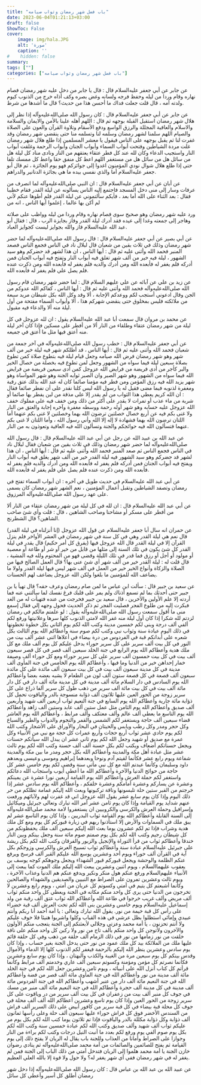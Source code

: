 ```yaml
---
title: "باب فضل شهر رمضان وثواب صيامه"
date: 2023-06-04T01:21:13+03:00
draft: false
ShowToc: False
cover:
    image: img/hala.JPG
    alt: 'صورة'
    caption: ''
#    hidden: false
summary: 
tags: [""]
categories: ["باب فضل شهر رمضان وثواب صيامه"]
---
```

عن جابر عن أبي جعفر عليه‌السلام قال : قال يا جابر
من دخل عليه شهر رمضان فصام نهاره وقام وردا من ليله وحفظ فرجه
ولسانه وغض بصره وكف أذاه خرج من الذنوب كيوم ولدته أمه ، قال
قلت جعلت فداك ما أحسن هذا من حديث؟ قال ما أشدها من شرط.

عن جابر عن
أبي جعفر عليه‌السلام قال : كان رسول الله صلى‌الله‌عليه‌وآله إذا نظر إلى هلال شهر رمضان
استقبل القبلة بوجهه ثم قال : اللهم أهله علينا بالأمن والايمان والسلامة
والاسلام والعافية المجللة والرزق الواسع ودفع الأسقام وتلاوة القرآن
والعون على الصلاة والصيام اللهم سلمنا لشهر رمضان وسلمه لنا وتسلمه
منا حتى ينقضي شهر رمضان وقد غفرت لنا ثم يقبل بوجهه على الناس
فيقول يا معشر المسلمين إذا طلع هلال شهر رمضان غلت مردة الشياطين
وفتحت أبواب السماء وأبواب الجنان وأبواب الرحمة وغلقت أبواب النار
واستجيب الدعاء وكان لله عند كل فطر عتقاء يعتقهم من النار ونادى مناد
كل ليلة هل من سائل هل من سائل هل من مستغفر اللهم اعط كل منفق حقا واعط
كل ممسك تلفا حتى إذا طلع هلال شوال نودي المؤمنون اغدوا إلى جوائزكم
فهو يوم الجائزة ، ثم قال أبو جعفر عليه‌السلام أما والذي نفسي بيده ما هي
بجائزة الدنانير والدراهم.

عن أبان
عن أبي جعفر عليه‌السلام قال : ان النبي صلى‌الله‌عليه‌وآله لما انصرف من عرفات وسار إلى منى
دخل المسجد فاجتمع إليه الناس يسألونه عن ليلة القدر فقام خطيبا
فقال : بعد الثناء على الله أما بعد ، فأيكم سألتموني عن ليلة القدر
فلم أطوها عنكم لأني لم أكن بها عالما ، إعلموا أيها الناس ، انه من
 
ورد عليه شهر رمضان وهو صحيح سوى فصام نهاره وقام وردا من ليله
وواظب على صلاته وهاجر إلى جمعته وغدا إلى عيده فقد أدرك ليلة القدر
وفاز بجايزة الرب ، قال : فقال أبو عبد الله عليه‌السلام فاز والله بجوايز ليست
كجوايز العباد.

عن أبي بصير عن أبي جعفر عليه‌السلام قال : قال رسول الله صلى‌الله‌عليه‌وآله لما
حضر شهر رمضان وذلك في ثلاث بقين من شعبان قال لبلال ناد في الناس
فجمع الناس فصعد المنبر فحمد الله وأثنى عليه ثم قال : أيها الناس ، ان هذا
لشهر قد حضركم وهو سيد الشهور ، ليلة فيه خير من ألف شهر تغلق فيه
أبواب النار وتفتح فيه أبواب الجنان فمن أدركه فلم يغفر له فأبعده الله
ومن أدرك والديه فلم يغفر له فأبعده الله ومن ذكرت عنده فلم يصل
علي فلم يغفر له فأبعده الله.

عن زيد بن علي عن آبائه عن علي عليهم
السلام قال : لما حضر شهر رمضان قام رسول الله صلى‌الله‌عليه‌وآله فحمد الله وأثنى
عليه ثم قال : أيها الناس ، كفاكم الله عدوكم من الجن وقال ادعوني
أستجب لكم ووعدكم الإجابة ، ألا وقد وكل الله بكل شيطان مريد سبعة
من ملائكته فليس بمخلوق حتى ينقضي شهركم هذا ، ألا وأبواب السماء
مفتحة من أول ليلة منه ألا والدعاء فيه مقبول.

عن محمد بن مروان قال سمعت أبا عبد الله عليه‌السلام يقول : ان
لله عزوجل في كل ليلة من شهر رمضان عتقاء وطلقاء من النار ألا من
أفطر على مسكين فإذا كان آخر ليلة منه أعتق فيها مثل ما أعتق في جميعه.
 

 عن
أبي جعفر عليه‌السلام قال : خطب رسول الله صلى‌الله‌عليه‌وآله في آخر جمعة من شعبان
فحمد الله وأثنى عليه ثم قال : أيها الناس ، قد أظلكم شهر فيه ليلة
خير من ألف شهر وهو شهر رمضان فرض الله صيامه وجعل قيام ليلة فيه
بتطوع صلاة كمن تطوع بصلاة سبعين ليلة فيما سواه من الشهور وجعل
لمن تطوع فيه بخصلة من خصال الخير والبر كأجر من أدى فريضة من
فرايض الله عزوجل كمن أدى سبعين فريضة من فرايض الله فيما سواه
من الشهور وهو شهر الصبر وان الصبر ثوابه الجنة وهو شهر المواساة وهو
شهر يزيد الله فيه رزق المؤمن ومن فطر فيه مؤمنا صائما كان له عند الله
بذلك عتق رقبة ومغفرة لذنوبه فيما مضى فقيل له يا رسول الله ليس كلنا
نقدر على أن نفطر صائما فقال : ان الله كريم يعطي هذا الثواب من لم
يقدر إلا على مذقة من لبن يفطر بها صائما أو شربة من ماء عذب أو
تمرات لا يقدر على أكثر من ذلك ومن خفف فيه على مملوك خفف الله
عزوجل عليه حسابه وهو شهر أوله رحمة ووسطه مغفرة وآخره إجابة
والعتق من النار ولا غنى بكم فيه عن أربع خصال خصلتين ترضون الله
بهما وخصلتين لا غنى بكم عنهما أما اللتان ترضون الله بهما فشهادة لا إله
إلا الله وأني رسول الله ، وأما اللتان لا غنى بكم عنهما فتسألون الله فيه
حوائجكم والجنة وتسألون الله فيه العافية وتعوذون به من النار.

عن عبد الله بن عبيد الله
عن رجل عن أبي عبد الله عليه‌السلام قال : قال رسول الله صلى‌الله‌عليه‌وآله لما حضر شهر رمضان
وذلك في ثلاث بقين من شعبان فقال لبلال ناد في الناس فجمع الناس
ثم صعد المنبر فحمد الله وأثنى عليه ثم قال : أيها الناس ، ان هذا لشهر
قد حضركم وهو سيد الشهور فيه ليلة القدر خير من ألف شهر يغلق فيه
أبواب النار ويفتح فيه أبواب الجنان فمن أدركه فلم يغفر له فأبعده الله
ومن أدرك والديه فلم يغفر له فأبعده الله ومن ذكرت عنده فلم يصل
علي فلم يغفر له فأبعده الله.

عن أبي عبد الله عليه‌السلام في حديث طويل في آخره : ان أبواب
السماء تفتح في رمضان وتصفد الشياطين وتقبل أعمال المؤمنين ، نعم الشهر
شهر رمضان كان يسمى على عهد رسول الله صلى‌الله‌عليه‌وآله المرزوق.

عن أبي عبد الله عليه‌السلام قال : ان لله في كل ليلة من
شهر رمضان عتقاء من النار ألا من أفطر على مسكر أو مشاحنا وصاحب
الشاهين ، قال : قلت وأي شئ صاحب الشاهين؟ قال الشطرنج.

عن حمران انه سال أبا
جعفر عليه‌السلام عن قول الله عزوجل (إنا أنزلناه في ليلة القدر) قال نعم
هي ليلة القدر وهي في كل سنة في شهر رمضان في العشر الأواخر فلم
ينزل القرآن إلا في ليلة القدر قال الله عزوجل فيها (يفرق كل أمر
حكيم) قال يقدر في ليلة القدر كل شئ يكون في تلك السنة إلى مثلها
من قابل من خير أو شر أو طاعة أو معصية أو مولود أو أجل أو رزق
فما قدر في تلك الليلة وقضى فهو من المحتوم ولله فيه المشية ، قال قلت
له : ليلة القدر خير من ألف شهر أي شئ عنى بها؟ قال العمل الصالح
فيها من الصلاة والزكاة وأنواع الخير خير من العمل في ألف شهر ليس
فيها ليلة القدر ولولا ما يضاعف الله للمؤمنين ما بلغوا ولكن الله عزوجل
يضاعف لهم الحسنات.

عن سعيد بن جبير قال : سألت
ابن عباس ما لمن صام رمضان وعرف حقه؟ قال تهيأ يا بن جبير حتى
أحدثك بما لم تسمع أذناك ولم يمر على قلبك فرغ نفسك لما سألتني عنه
فما أردته إلا علم الأولين والآخرين ، قال سعيد بن جبير فخرجت من
عنده فتهيأت له من الغد فبكرت إليه من طلوع الفجر فصليت الفجر
ثم ذكر الحديث فحول وجهه إلي فقال إسمع منى ما أقول سمعت رسول
الله صلى‌الله‌عليه‌وآله يقول : لو علمتم مالكم في رمضان لزدتم لله شكرا إذا كان
أول ليلة منه غفر الله لامتي الذنوب كلها سرها وعلانيتها ورفع لكم ألفي
ألف درجة وبنى لكم خمسين مدينة وكتب الله لكم يوم الثاني بكل خطوة
تخطونها في ذلك اليوم عبادة سنة وثواب نبي وكتب لكم صوم سنة وأعطاكم
الله يوم الثالث بكل شعره على أبدانكم قبة في الفردوس من درة بيضاء
في أعلاها اثنى عشر ألف بيت من النور في كل بيت ألف سرير على كل
سرير حوراء يدخل عليكم كل يوم ألف ملك مع كل ملك هدية وأعطاكم
الله يوم الرابع في جنة الخلد سبعين ألف قصر في كل قصر سبعون ألف
بيت في كل بيت خمسون ألف سرير على كل سرير حوراء ومع كل
حوراء ألف وصيفة خمار إحداهن خير من الدنيا وما فيها ، وأعطاكم
الله يوم الخامس في جنة المأوى ألف مدينة في كل مدينة سبعون ألف
بيت في كل بيت سبعون ألف مائدة على كل مائدة سبعون ألف قصعة
في كل قصعة ستون ألف لون من الطعام لا يشبه بعضه بعضا وأعطاكم
الله يوم السادس في دار السلام مائة ألف مدينة في كل مدينة مائة ألف
دار في كل دار مائة ألف بيت في كل بيت مائة ألف سرير من ذهب
طول كل سرير ألفا ذراع على كل سرير زوجة من الحور العين عليها
ثلاثون ألف ذؤابة منسوجة بالدر والياقوت تحمل كل ذؤابة مائة جارية
وأعطاكم الله يوم السابع في جنة النعيم ثواب أربعين ألف شهيد وأربعين
ألف صديق وأعطاكم الله يوم الثامن مثل عمل ستين ألف عابد وستين
ألف زاهد وأعطاكم الله يوم التاسع ما يعطي ألف عالم وألف معتكف
وألف مرابط ، وأعطاكم الله يوم العاشر قضاء سبعين ألف حاجة ويستغفر
لكم الشمس والقمر والنجوم والدواب والطير والسباع وكل حجر ومدر
وكل رطب ويابس والحيتان في البحار والأوراق على الأشجار وكتب الله
لكم يوم حادي عشر ثواب أربع حجات وأربع عمرات كل حجة مع نبي
من الأنبياء وكل عمرة مع صديق أو شهيد وجعل الله لكم يوم ثاني عشر
ان يبدل الله سيأتكم حسنات ويجعل حسناتكم أضعاف ويكتب لكم
بكل حسنة ألف ألف حسنة وكتب الله لكم يوم ثالث عشر مثل عبادة
أهل مكة والمدينة وأعطاكم الله بكل حجر ومدر ما بين مكة والمدينة
شفاعة ويوم رابع عشر فكأنما لقيتم آدم ونوحا وبعدهما إبراهيم وموسى
وعيسى وبعدهم داود وسليمان وكأنما عبدتم الله مع كل نبي مأتي سنة
وقضى لكم يوم خامس عشر كل حاجة من حوائج الدنيا والآخرة
وأعطاكم الله ما أعطى أيوب واستجاب الله دعائكم واستغفر لكم حملة
العرش وأعطاكم الله يوم القيامة أربعين نورا عشرة عن يمينكم وعشرة
عن يساركم وعشرة أمامكم وعشرة خلفكم ، وأعطاكم الله يوم سادس
عشر إذا خرجتم من القبر ستين حلة تلبسونها وناقة تركبونها وبعث الله
إليكم غمامة تظلكم من حر ذلك اليوم وإذا كان يوم سابع عشر يقول
الله عزوجل اني قد غفرت لهم ولآبائهم ورفعت عنهم شدايد يوم القيامة
وإذا كان يوم ثامن عشر أمر الله تبارك وتعالى جبرئيل وميكائيل وإسرافيل
وحملة العرش والكرسي والكروبيين ان يستغفروا لامة محمد صلى‌الله‌عليه‌وآله إلى السنة
القابلة وأعطاكم الله يوم القيامة ثواب البدريين ، وإذا كان يوم التاسع
عشر لم يبق ملك في السماوات والأرض إلا استأذنوا ربهم في زيارة قبوركم
كل يوم ومع كل ملك هدية وشراب فإذا تم لكم عشرون يوما بعث الله
إليكم سبعين ألف ملك يحفظونكم من كل شيطان رجيم وكتب الله لكم
بكل يوم صمتم صوم مائة سنة وجعل بينكم وبين النار خندقا وأعطاكم
ثواب من قرأ التوراة والإنجيل والزبور والفرقان وكتب الله لكم بكل
ريشة على جبرئيل عليه‌السلام عبادة سنة وأعطاكم ثواب تسبيح العرش والكرسي
وزوجكم بكل آية في القرآن ألف حوراء ويوم أحد وعشرين يوسع الله
عليكم القبر ألف فرسخ ويرفع عنكم الظلمة والوحشة ويجعل قبوركم
قبور الشهداء ويجعل وجوهكم كوجه يوسف بن يعقوب عليهما‌السلام ،
ويوم اثنين وعشرين يبعث الله إليكم ملك الموت كما يبعث إلى الأنبياء
عليهم‌السلام ورفع عنكم هول منكر ونكير ويدفع عنكم هم الدنيا وعذاب
الآخرة ، ويوم ثالث وعشرين تمرون على الصراط مع النبيين والصديقين
والشهداء والصالحين وكأنما أشبعتم كل يتيم في أمتي وكسوتم كل عريان
من أمتي ، ويوم رابع وعشرين لا تخرجون من الدنيا حتى يرى كل واحد
منكم مكانه في الجنة ويعطي كل واحد منكم ثواب ألف مريض وألف
غريب خرجوا في طاعة الله وأعطاكم الله ثواب عتق ألف رقبة من ولد
إسماعيل عليه‌السلام ويوم خامس وعشرين بنى الله لكم تحت العرش ألف قبة
خضراء على رأس كل قبة خيمة من نور.
يقول الله تبارك وتعالى : يا أمة أحمد أنا ربكم وأنتم عبيدي وإمائي
استظلوا بظل عرشي في هذه القباب وكلوا واشربوا هنيئا فلا خوف عليكم
ولا أنتم تحزنون ، يا أمة محمد وعزتي وجلالي لأبعثنكم إلى الجنة يتعجب
منكم الأولون والآخرون ولأتوجن كل واحد منكم بألف تاج من نور
ولا ركبن كل واحد منكم على ناقة خلقت من نور زمامها من نور في
ذلك الزمام ألف حلقة من ذهب وفي كل حلقة قائم عليها ملك من
الملائكة بيد كل ملك عمود من نور حتى يدخل الجنة بغير حساب ، وإذا
كان يوم سادس وعشرين ينظر الله إليكم بالرحمة فيغفر لكم الذنوب
كلها إلا الدماء والأموال وقدس بينكم كل يوم سبعين مرة من الغيبة
والكذب والبهتان ، وإذا كان يوم سابع وعشرين فكأنما نصرتم كل مؤمن
ومؤمنة وكسوتم سبعين ألف عاري وخدمتم ألف مرابط وكأنما قرأتم كل
كتاب أنزل الله على أنبيائه ، ويوم ثامن وعشرين جعل الله لكم في جنة
الخلد مائة ألف مدينة من نور وأعطاكم الله في جنة المأوى مائة ألف
قصر من فضة وأعطاكم الله في جنة النعيم مائة ألف دار من عنبر أشهب
وأعطاكم الله في جنة الفردوس مائة ألف مدينة في كل مدينة ألف حجرة
وأعطاكم الله في جنة النعيم مائة ألف منبر من مسك في جوف كل منبر
ألف بيت من زعفران في كل بيت ألف سرير من در وياقوت على كل
سرير زوجة من الحور العين وإذا كان يوم تاسع وعشرين أعطاكم الله
ألف ألف محلة في جوف كل محلة قبة بيضاء في كل قبة سرير من كافور
أبيض على ذلك السرير ألف فراش من السندس الأخضر فوق كل فراش
حوراء عليها سبعون ألف حلة وعلى رأسها ثمانون ألف ذؤابة وكل ذؤابة
مكللة بالدر والياقوت فإذا تم ثلاثون يوما كتب الله لكم بكل يوم مر
عليكم ثواب ألف شهيد وألف صديق وكتب الله لكم عبادة خمسين سنة
وكتب الله لكم بكل يوم صوم ألفي يوم ورفع لكم بعدد ما أنبت النيل
درجات وكتب لكم براءة من النار وجوازا على الصراط وأمانا من العذاب
وللجنة باب يقال له الريان لا يفتح ذلك إلى يوم القيامة ثم يفتح للصائمين
والصائمات من أمة محمد صلى‌الله‌عليه‌وآله ثم ينادي رضوان خازن الجنة يا أمة محمد
هلموا إلى الريان فتدخل أمتي من ذلك الباب إلى الجنة فمن لم يغفر له
في شهر رمضان ففي أي شهر يغفر له؟ ولا حول ولا قوة إلا بالله العلي
العظيم.

عن عبيد الله بن عبد الله بن عباس
قال : كان رسول الله صلى‌الله‌عليه‌وآله إذا دخل شهر رمضان أطلق كل أسير وأعطى
كل سائل



